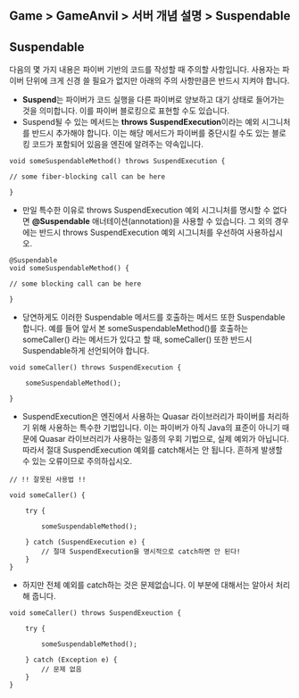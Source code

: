 ## Game > GameAnvil > 서버 개념 설명 > Suspendable



## Suspendable

다음의 몇 가지 내용은 파이버 기반의 코드를 작성할 때 주의할 사항입니다. 사용자는 파이버 단위에 크게 신경 쓸 필요가 없지만 아래의 주의 사항만큼은 반드시 지켜야 합니다.

- **Suspend**는 파이버가 코드 실행을 다른 파이버로 양보하고 대기 상태로 들어가는 것을 의미합니다. 이를 파이버 블로킹으로 표현할 수도 있습니다.
- Suspend될 수 있는 메서드는 **throws SuspendExecution**이라는 예외 시그니처를 반드시 추가해야 합니다. 이는 해당 메서드가 파이버를 중단시킬 수도 있는 블로킹 코드가 포함되어 있음을 엔진에 알려주는 약속입니다.

```
void someSuspendableMethod() throws SuspendExecution {

// some fiber-blocking call can be here

}
```

- 만일 특수한 이유로 throws SuspendExecution 예외 시그니처를 명시할 수 없다면 **@Suspendable** 애너테이션(annotation)을 사용할 수 있습니다. 그 외의 경우에는 반드시 throws SuspendExecution 예외 시그니처를 우선하여 사용하십시오.

```
@Suspendable
void someSuspendableMethod() {

// some blocking call can be here

}
```

- 당연하게도 이러한 Suspendable 메서드를 호출하는 메서드 또한 Suspendable 합니다. 예를 들어 앞서 본 someSuspendableMethod()를 호출하는 someCaller() 라는 메서드가 있다고 할 때, someCaller() 또한 반드시 Suspendable하게 선언되어야 합니다.

```
void someCaller() throws SuspendExecution {

    someSuspendableMethod();

}
```

- SuspendExecution은 엔진에서 사용하는 Quasar 라이브러리가 파이버를 처리하기 위해 사용하는 특수한 기법입니다. 이는 파이버가 아직 Java의 표준이 아니기 때문에 Quasar 라이브러리가 사용하는 일종의 우회 기법으로, 실제 예외가 아닙니다. 따라서 절대 SuspendExecution 예외를 catch해서는 안 됩니다. 흔하게 발생할 수 있는 오류이므로 주의하십시오.

```
// !! 잘못된 사용법 !!

void someCaller() {

    try {

        someSuspendableMethod();

    } catch (SuspendExecution e) {
        // 절대 SuspendExecution을 명시적으로 catch하면 안 된다!
    }
}
```

- 하지만 전체 예외를 catch하는 것은 문제없습니다. 이 부분에 대해서는 알아서 처리해 줍니다.

```
void someCaller() throws SuspendExeuction {

    try {

        someSuspendableMethod();

    } catch (Exception e) {
        // 문제 없음
    }
}
```


